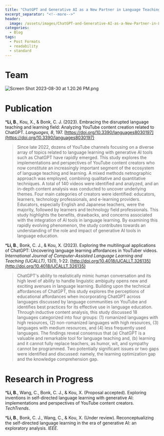 ```yaml
---
title: "ChatGPT and Generative AI as a New Partner in Language Teaching and Learning"
excerpt_separator: "<!--more-->"
header:
  image: /assets/images/ChatGPT-and-Generative-AI-as-a-New-Partner-in-Language-Teaching-and-Learning—2.jpg
categories:
  - Blog
tags:
  - Post Formats
  - readability
  - standard
---
```


# Team

![Screen Shot 2023-08-30 at 1.20.26 PM.png](/assets/images/ChatGPT-and-Generative-AI-as-a-New-Partner-in-Language-Teaching-and-Learning—1.png)

# Publication

***Li, B**., Kou, X., & Bonk, C. J. (2023). Embracing the disrupted language teaching and learning field: Analyzing YouTube content creation related to ChatGPT. *Languages, 8*, 197. [https://doi.org/10.3390/languages8030197](https://doi.org/10.3390/languages8030197)

> Since late 2022, dozens of YouTube channels focusing on a diverse array of topics related to language learning with generative AI tools such as ChatGPT have rapidly emerged. This study explores the implementations and perspectives of YouTube content creators who now constitute an increasingly important segment of the ecosystem of language teaching and learning. A mixed methods netnographic approach was employed, combining qualitative and quantitative techniques. A total of 140 videos were identified and analyzed, and an in-depth content analysis was conducted to uncover underlying themes. Four main categories of creators were identified: educators, learners, technology professionals, and e-learning providers. Educators, especially English and Japanese teachers, were the majority, followed by learners and technology field professionals. This study highlights the benefits, drawbacks, and concerns associated with the integration of AI tools in language learning. By examining this rapidly evolving phenomenon, the study contributes towards an understanding of the role and impact of generative AI tools in language education.
> 

***Li, B**., Bonk, C. J., & Kou, X. (2023). Exploring the multilingual applications of ChatGPT: Uncovering language learning affordances in YouTuber videos. *International Journal of Computer-Assisted Language Learning and Teaching (IJCALLT)*, 13(1), 1-22. [http://doi.org/10.4018/IJCALLT.326135](http://doi.org/10.4018/IJCALLT.326135)

> ChatGPT's ability to realistically mimic human conversation and its high level of ability to handle linguistic ambiguity opens new and exciting avenues in language learning. Building upon the technical affordances of ChatGPT, this study explores the perceptions of educational affordances when incorporating ChatGPT across languages discussed by language communities on YouTube and identifies best practices for its effective use in language education. Through inductive content analysis, this study discussed 18 languages categorized into four groups: (1) romanized languages with high resources, (2) non-romanized languages with high resources, (3) languages with medium resources, and (4) less frequently used languages. The findings reveal consensus that (a) ChatGPT is a valuable and remarkable tool for language teaching and, (b) learning and it cannot fully replace teachers, as humor, wit, and sympathy cannot be programmed. Two potentially significant issues or two gaps were identified and discussed: namely, the learning optimization gap and the knowledge comprehension gap.
> 

# Research in Progress

***Li, B**., Wang, C., Bonk, C. J., & Kou, X. (Proposal accepted). Exploring inventions in self-directed language learning with generative AI: implementations and perspectives of YouTube content creators. *TechTrends*.

***Li, B**., Bonk, C. J., Wang, C., & Kou, X. (Under review). Reconceptualizing the self-directed language learning in the era of generative AI: an exploratory analysis. *IEEE*.
